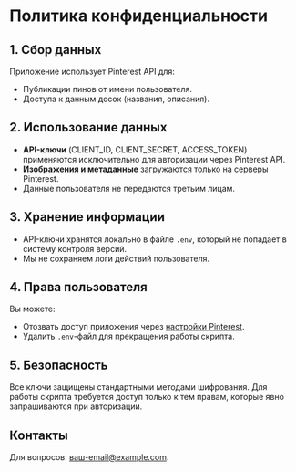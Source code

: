 # Политика конфиденциальности

## 1. Сбор данных
Приложение использует Pinterest API для:
- Публикации пинов от имени пользователя.
- Доступа к данным досок (названия, описания).

## 2. Использование данных
- **API-ключи** (CLIENT_ID, CLIENT_SECRET, ACCESS_TOKEN) применяются исключительно для авторизации через Pinterest API.
- **Изображения и метаданные** загружаются только на серверы Pinterest.
- Данные пользователя не передаются третьим лицам.

## 3. Хранение информации
- API-ключи хранятся локально в файле `.env`, который не попадает в систему контроля версий.
- Мы не сохраняем логи действий пользователя.

## 4. Права пользователя
Вы можете:
- Отозвать доступ приложения через [настройки Pinterest](https://www.pinterest.com/settings/apps/).
- Удалить `.env`-файл для прекращения работы скрипта.

## 5. Безопасность
Все ключи защищены стандартными методами шифрования. Для работы скрипта требуется доступ только к тем правам, которые явно запрашиваются при авторизации.

## Контакты
Для вопросов: ваш-email@example.com.
